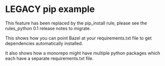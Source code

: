 # LEGACY pip example

This feature has been replaced by the pip_install rule, please see the rules_python 0.1 release notes to migrate.

This shows how you can point Bazel at your requirements.txt file to get dependencies automatically installed.

It also shows how a monorepo might have multiple python packages which each have a separate requirements.txt file.
